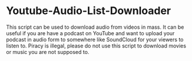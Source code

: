 # Youtube-Audio-List-Downloader
This script can be used to download audio from videos in mass. 
It can be useful if you are have a podcast on YouTube and want to upload your podcast in audio form to somewhere like SoundCloud for your viewers to listen to.
Piracy is illegal, please do not use this script to download movies or music you are not supposed to.
